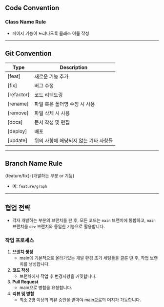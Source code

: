 ## Code Convention

### Class Name Rule
- 페이지 기능이 드러나도록 클래스 이름 작성

---

## Git Convention

| Type       | Description                        |
|------------|------------------------------------|
| [feat]     | 새로운 기능 추가                   |
| [fix]      | 버그 수정                          |
| [refactor] | 코드 리팩토링                      |
| [rename]   | 파일 혹은 폴더명 수정 시 사용      |
| [remove]   | 파일 삭제 시 사용                  |
| [docs]     | 문서 작성 및 편집                  |
| [deploy]   | 배포                               |
| [update]   | 위의 사항에 해당되지 않는 기타 사항들 |

---

## Branch Name Rule

{feature/fix}-{개발하는 부분 or 기능} 
- 예: `feature/graph`

---

## 협업 전략

- 각자 개발하는 부분의 브랜치를 판 후, 모든 코드는 `main` 브랜치에 통합하고, `main` 브랜치를 `dev` 브랜치와 동일한 기능으로 활용합니다.

### 작업 프로세스
1. **브랜치 생성**  
   - main에 기본적으로 올라가있는 개발 환경 초기 세팅들을 클론 딴 후, 작업 브랜치를 생성합니다.
2. **코드 작성**  
   - 브랜치에서 작업 후 변경사항을 커밋합니다.
3. **Pull Request**  
   - main으로 병합을 요청합니다.
4. **리뷰 및 병합**  
   - 최소 2명 이상의 리뷰 승인을 받아야 main으로의 머지가 가능합니다.
